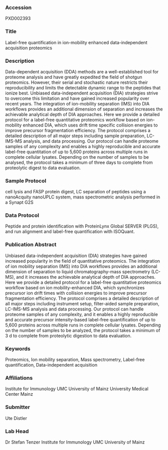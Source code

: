 ### Accession
PXD002393

### Title
Label-free quantification in ion-mobility enhanced data-independent acquisition proteomics

### Description
Data-dependent acquisition (DDA) methods are a well-established tool for proteome analysis and have greatly expedited the field of shotgun proteomics. However, their serial and stochastic nature restricts their reproducibility and limits the detectable dynamic range to the peptides that ionize best. Unbiased data-independent acquisition (DIA) strategies strive to overcome this limitation and have gained increased popularity over recent years. The integration of ion-mobility separation (IMS) into DIA workflows provides an additional dimension of separation and increases the achievable analytical depth of DIA approaches. Here we provide a detailed protocol for a label-free quantitative proteomics workflow based on ion-mobility enhanced DIA, which uses drift time specific collision energies to improve precursor fragmentation efficiency. The protocol comprises a detailed description of all major steps including sample preparation, LC-IMS-MS analysis, and data processing. Our protocol can handle proteome samples of any complexity and enables a highly reproducible and accurate label-free quantitation of up to 5,600 proteins across multiple runs in complete cellular lysates. Depending on the number of samples to be analysed, the protocol takes a minimum of three days to complete from proteolytic digest to data evaluation.

### Sample Protocol
cell lysis and FASP protein digest, LC separation of peptides using a nanoAcquity nanoUPLC system, mass spectrometric analysis performed in a Synapt G2S

### Data Protocol
Peptide and protein identification with ProteinLynx Global SERVER (PLGS), and run alignment and label-free quantification with ISOQuant.

### Publication Abstract
Unbiased data-independent acquisition (DIA) strategies have gained increased popularity in the field of quantitative proteomics. The integration of ion mobility separation (IMS) into DIA workflows provides an additional dimension of separation to liquid chromatography-mass spectrometry (LC-MS), and it increases the achievable analytical depth of DIA approaches. Here we provide a detailed protocol for a label-free quantitative proteomics workflow based on ion mobility-enhanced DIA, which synchronizes precursor ion drift times with collision energies to improve precursor fragmentation efficiency. The protocol comprises a detailed description of all major steps including instrument setup, filter-aided sample preparation, LC-IMS-MS analysis and data processing. Our protocol can handle proteome samples of any complexity, and it enables a highly reproducible and accurate precursor intensity-based label-free quantification of up to 5,600 proteins across multiple runs in complete cellular lysates. Depending on the number of samples to be analyzed, the protocol takes a minimum of 3 d to complete from proteolytic digestion to data evaluation.

### Keywords
Proteomics, Ion mobility separation, Mass spectrometry, Label-free quantification, Data-independent acquisition

### Affiliations
Institute for Immunology UMC University of Mainz
University Medical Center Mainz

### Submitter
Ute Distler

### Lab Head
Dr Stefan Tenzer
Institute for Immunology UMC University of Mainz



